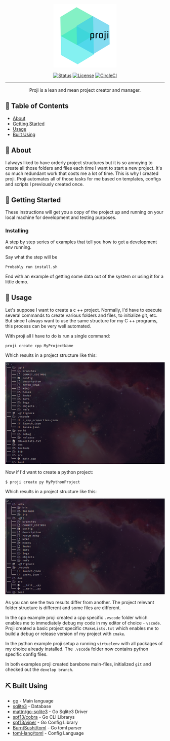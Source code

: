 <p align="center">
  <a href="" rel="noopener">
 <img width=200px height=200px src="assets/proji-freelogodesign-200x200.png" alt="Project logo"></a>
</p>

<!--<h3 align="center">proji</h3>-->

<div align="center">

[![Status](https://img.shields.io/badge/status-active-success.svg)]()
[![License](https://img.shields.io/badge/license-MIT-blue.svg)](/LICENSE)
[![CircleCI](https://circleci.com/gh/nikoksr/create_project/tree/master.svg?style=svg&circle-token=437a39b49c4fbc9656f7aed86aea369d584ecb87)](https://circleci.com/gh/nikoksr/create_project/tree/master)

</div>

---

<p align="center">Proji is a lean and mean project creator and manager.
    <br>
</p>

## 📝 Table of Contents

- [About](#about)
- [Getting Started](#getting_started)
- [Usage](#usage)
- [Built Using](#built_using)

## 🧐 About <a name = "about"></a>

I always liked to have orderly project structures but it is so annoying to create all those folders and files each time I want to start a new project. It's so much redundant work that costs me a lot of time. This is why I created proji. Proji automates all of those tasks for me based on templates, configs and scripts I previously created once.

## 🏁 Getting Started <a name = "getting_started"></a>

These instructions will get you a copy of the project up and running on your local machine for development and testing purposes.

### Installing

A step by step series of examples that tell you how to get a development env running.

Say what the step will be

```
Probably run install.sh
```

End with an example of getting some data out of the system or using it for a little demo.

## 🎈 Usage <a name="usage"></a>

Let's suppose I want to create a c ++ project. Normally, I'd have to execute several commands to create various folders and files, to initialize git, etc. But since I always want to use the same structure for my C ++ programs, this process can be very well automated.

With proji all I have to do is run a single command:

```
proji create cpp MyProjectName
```

Which results in a project structure like this:

![proji create result](assets/proji-create-result-cpp.png)

Now if I'd want to create a python project:

```
$ proji create py MyPythonProject
```

Which results in a project structure like this:

![proji create result](assets/proji-create-result-python.png)

As you can see the two results differ from another. The project relevant folder structure is different and some files are different.

In the cpp example proji created a cpp specific `.vscode` folder which enables me to immediately debug my code in my editor of choice - `vscode`. Proji created a basic project specific `CMakeLists.txt` which enables me to build a debug or release version of my project with `cmake`.

In the python example proji setup a running `virtuelenv` with all packages of my choice already installed. The `.vscode` folder now contains python specific config files.

In both examples proji created barebone main-files, initialized `git` and checked out the `develop branch`.

## ⛏️ Built Using <a name = "built_using"></a>

- [go](https://golang.org/) - Main language
- [sqlite3](https://www.sqlite.org/index.html) - Database
- [mattn/go-sqlite3](https://github.com/mattn/go-sqlite3) - Go Sqlite3 Driver
- [spf13/cobra](https://github.com/spf13/cobra) - Go CLI Librarys
- [spf13/viper](https://github.com/spf13/viper) - Go Config Library
- [BurntSushi/toml](https://github.com/BurntSushi/toml) - Go toml parser
- [toml-lang/toml](https://github.com/toml-lang/toml) - Config Language

